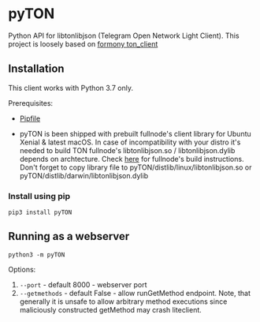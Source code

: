 # pyTON

Python API for libtonlibjson (Telegram Open Network Light Client).
This project is loosely based on [formony ton_client](https://github.com/formony/ton_client)

## Installation

This client works with Python 3.7 only.

Prerequisites: 
* [Pipfile](https://github.com/pypa/pipfile)

* pyTON is been shipped with prebuilt fullnode's client library for Ubuntu Xenial & latest macOS. 
In case of incompatibility with your distro it's needed to build TON fullnode's libtonlibjson.so / libtonlibjson.dylib depends on archtecture. 
Check [here](/docs/ton.md) for fullnode's build instructions.
Don't forget to copy library file to pyTON/distlib/linux/libtonlibjson.so or pyTON/distlib/darwin/libtonlibjson.dylib


### Install using pip
`pip3 install pyTON`

## Running as a webserver
`python3 -m pyTON`

Options: 
1. `--port` - default 8000 - webserver port
2. `--getmethods` - default False - allow runGetMethod endpoint. Note, that generally it is unsafe to allow arbitrary method executions since maliciously constructed getMethod may crash liteclient.
